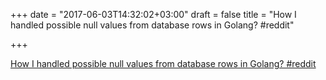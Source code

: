 +++
date = "2017-06-03T14:32:02+03:00"
draft = false
title = "How I handled possible null values from database rows in Golang?  #reddit"

+++

<p><a href="https://t.co/vytrQaFDRd">How I handled possible null values from database rows in Golang?  #reddit</a></p>